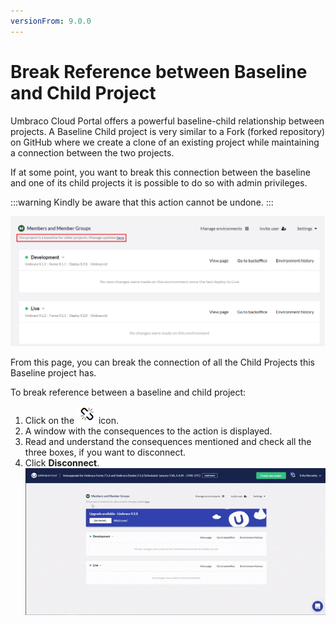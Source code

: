 ```yaml
---
versionFrom: 9.0.0
---
```


# Break Reference between Baseline and Child Project

Umbraco Cloud Portal offers a powerful baseline-child relationship between projects. A Baseline Child project is very similar to a Fork (forked repository) on GitHub where we create a clone of an existing project while maintaining a connection between the two projects.

If at some point, you want to break this connection between the baseline and one of its child projects it is possible to do so with admin privileges.

:::warning
Kindly be aware that this action cannot be undone.
:::

![Baseline child project](images/Baseline-child-project.png)

From this page, you can break the connection of all the Child Projects this Baseline project has.

To break reference between a baseline and child project:

1. Click on the ![Disconnect](images/disconnect-icon.png) icon.
2. A window with the consequences to the action is displayed.
3. Read and understand the consequences mentioned and check all the three boxes, if you want to disconnect.
4. Click **Disconnect**.
    ![Break Baseline and child project](images/Break-baseline.gif)
